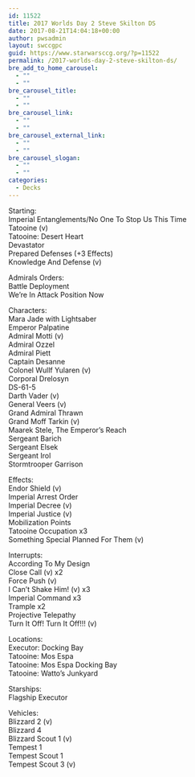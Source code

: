```yaml
---
id: 11522
title: 2017 Worlds Day 2 Steve Skilton DS
date: 2017-08-21T14:04:18+00:00
author: pwsadmin
layout: swccgpc
guid: https://www.starwarsccg.org/?p=11522
permalink: /2017-worlds-day-2-steve-skilton-ds/
bre_add_to_home_carousel:
  - ""
  - ""
bre_carousel_title:
  - ""
  - ""
bre_carousel_link:
  - ""
  - ""
bre_carousel_external_link:
  - ""
  - ""
bre_carousel_slogan:
  - ""
  - ""
categories:
  - Decks
---
```

Starting:  
Imperial Entanglements/No One To Stop Us This Time  
Tatooine (v)  
Tatooine: Desert Heart  
Devastator  
Prepared Defenses (+3 Effects)  
Knowledge And Defense (v)

Admirals Orders:  
Battle Deployment  
We’re In Attack Position Now 

Characters:  
Mara Jade with Lightsaber  
Emperor Palpatine  
Admiral Motti (v)  
Admiral Ozzel  
Admiral Piett  
Captain Desanne  
Colonel Wullf Yularen (v)  
Corporal Drelosyn  
DS-61-5  
Darth Vader (v)  
General Veers (v)  
Grand Admiral Thrawn  
Grand Moff Tarkin (v)  
Maarek Stele, The Emperor’s Reach  
Sergeant Barich  
Sergeant Elsek  
Sergeant Irol  
Stormtrooper Garrison

Effects:  
Endor Shield (v)  
Imperial Arrest Order  
Imperial Decree (v)  
Imperial Justice (v)  
Mobilization Points  
Tatooine Occupation x3  
Something Special Planned For Them (v)

Interrupts:  
According To My Design  
Close Call (v) x2  
Force Push (v)  
I Can’t Shake Him! (v) x3  
Imperial Command x3  
Trample x2  
Projective Telepathy  
Turn It Off! Turn It Off!!! (v)

Locations:  
Executor: Docking Bay  
Tatooine: Mos Espa  
Tatooine: Mos Espa Docking Bay  
Tatooine: Watto’s Junkyard

Starships:  
Flagship Executor

Vehicles:  
Blizzard 2 (v)  
Blizzard 4  
Blizzard Scout 1 (v)  
Tempest 1  
Tempest Scout 1  
Tempest Scout 3 (v)